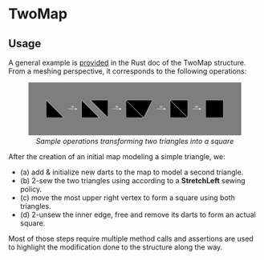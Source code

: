 # TwoMap

## Usage

A general example is [provided](../honeycomb_core/twomap/struct.TwoMap.html#example) in 
the Rust doc of the TwoMap structure. From a meshing perspective, it corresponds to the 
following operations:

<figure style="text-align:center">
    <img src="../images/TwoMapExample.svg" alt="TwoMapExample" />
    <figcaption><i>Sample operations transforming two triangles into a square</i></figcaption>
</figure>

After the creation of an initial map modeling a simple triangle, we:
- (a) add & initialize new darts to the map to model a second triangle.
- (b) 2-sew the two triangles using according to a  **StretchLeft** sewing policy.
- (c) move the most upper right vertex to form a square using both triangles.
- (d) 2-unsew the inner edge, free and remove its darts to form an actual square.

Most of those steps require multiple method calls and assertions are used to highlight
the modification done to the structure along the way.